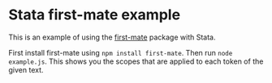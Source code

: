 # Stata first-mate example

This is an example of using the [first-mate](https://github.com/atom/first-mate) package with Stata.

First install first-mate using `npm install first-mate`. Then run `node example.js`. This shows you the scopes that are applied to each token of the given text.

